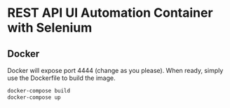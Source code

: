 # REST API UI Automation Container with Selenium

## Docker
Docker will expose port 4444 (change as you please). When ready, simply use the Dockerfile to build the image.

```sh
docker-compose build
docker-compose up
```